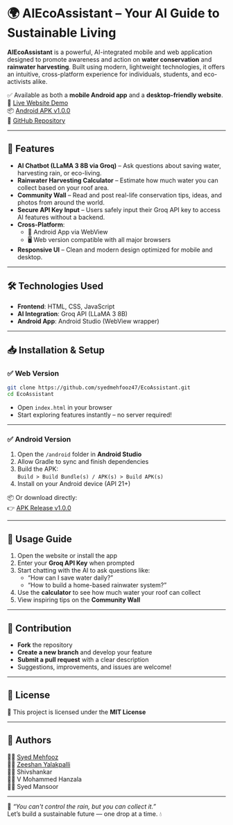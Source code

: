 # 🌍 AIEcoAssistant – Your AI Guide to Sustainable Living

**AIEcoAssistant** is a powerful, AI-integrated mobile and web application designed to promote awareness and action on **water conservation** and **rainwater harvesting**. Built using modern, lightweight technologies, it offers an intuitive, cross-platform experience for individuals, students, and eco-activists alike.

✅ Available as both a **mobile Android app** and a **desktop-friendly website**.  
🔗 [Live Website Demo](https://ecoassistantai.netlify.app/)  
📦 [Android APK v1.0.0](https://github.com/syedmehfooz47/EcoAssistant/releases/tag/v1.0.0)  
📁 [GitHub Repository](https://github.com/syedmehfooz47/EcoAssistant)

---

## 🚀 Features

- **AI Chatbot (LLaMA 3 8B via Groq)** – Ask questions about saving water, harvesting rain, or eco-living.  
- **Rainwater Harvesting Calculator** – Estimate how much water you can collect based on your roof area.  
- **Community Wall** – Read and post real-life conservation tips, ideas, and photos from around the world.  
- **Secure API Key Input** – Users safely input their Groq API key to access AI features without a backend.  
- **Cross-Platform**:  
  - 📱 Android App via WebView  
  - 🖥️ Web version compatible with all major browsers  
- **Responsive UI** – Clean and modern design optimized for mobile and desktop.

---

## 🛠️ Technologies Used

- **Frontend**: HTML, CSS, JavaScript  
- **AI Integration**: Groq API (LLaMA 3 8B)  
- **Android App**: Android Studio (WebView wrapper)

---

## 📥 Installation & Setup

### ✅ Web Version

```bash
git clone https://github.com/syedmehfooz47/EcoAssistant.git
cd EcoAssistant
```

- Open `index.html` in your browser  
- Start exploring features instantly – no server required!

---

### ✅ Android Version

1. Open the `/android` folder in **Android Studio**  
2. Allow Gradle to sync and finish dependencies  
3. Build the APK:  
   `Build > Build Bundle(s) / APK(s) > Build APK(s)`  
4. Install on your Android device (API 21+)

📦 Or download directly:  
👉 [APK Release v1.0.0](https://github.com/syedmehfooz47/EcoAssistant/releases/tag/v1.0.0)

---

## 🎯 Usage Guide

1. Open the website or install the app  
2. Enter your **Groq API Key** when prompted  
3. Start chatting with the AI to ask questions like:  
   - “How can I save water daily?”  
   - “How to build a home-based rainwater system?”  
4. Use the **calculator** to see how much water your roof can collect  
5. View inspiring tips on the **Community Wall**

---

## 🤝 Contribution

- **Fork** the repository  
- **Create a new branch** and develop your feature  
- **Submit a pull request** with a clear description  
- Suggestions, improvements, and issues are welcome!

---

## 📜 License

📄 This project is licensed under the **MIT License**

---

## 👥 Authors

👨‍💻 [Syed Mehfooz](https://github.com/syedmehfooz47)  
👨‍💻 [Zeeshan Yalakpalli](https://github.com/zeeshan8088)  
👨‍💻 Shivshankar  
👨‍💻 V Mohammed Hanzala  
👨‍💻 Syed Mansoor  

---

🌊 *“You can't control the rain, but you can collect it.”*  
Let’s build a sustainable future — one drop at a time. 💧
